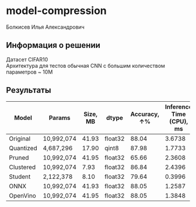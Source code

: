 # model-compression
Болкисев Илья Александрович

## Информация о решении
Датасет CIFAR10 <br />
Архитектура для тестов обычная CNN с большим количеством параметров ~ 10M

## Результаты
| Model | Params | Size, MB | dtype | Accuracy, ↑% | Inference Time (CPU), ms | Inference Time (GPU) ms
|  --------  |  -------  |  -------  |  -------  |  -------  |  -------  |  -------  |
| Original| 10,992,074 | 41.93 | float32 | 88.04 | 3.6738 | 0.5625 |
| Quantized | 4,687,296 | 17.90 | qint8 | 87.98 | 1.7733 | - |
| Pruned | 10,992,074 | 41.95 | float32 | 65.66 | 2.3608 | 1.1596 |
| Clustered | 10,992,074 | 7.93 | float32 | 86.84 | 2.4396 | 1.1834 | 
| Student| 2,122,378 | 8.10 | float32 | 79.64 | 0.3996 | 0.1437 |  
| ONNX | 10,992,074 | 41.93 | float32 | 88.05 | 1.2587 | 0.4011 | 
| OpenVino| 10,992,074 | 41.95 | float32 | 88.05 | 1.3848 | - | 